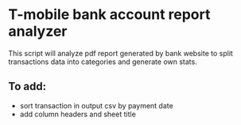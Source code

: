 # T-mobile bank account report analyzer

This script will analyze pdf report generated by bank website to split 
transactions data into categories and generate own stats. 

## To add:
* sort transaction in output csv by payment date
* add column headers and sheet title